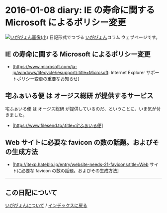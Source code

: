 2016-01-08 diary: IE の寿命に関する Microsoft によるポリシー変更
=====================================================================================================
[![いがぴょん画像(小)](https://igapyon.github.io/diary/images/iga200306s.jpg "いがぴょん")](https://igapyon.github.io/diary/memo/memoigapyon.html) 日記形式でつづる [いがぴょん](https://igapyon.github.io/diary/memo/memoigapyon.html)コラム ウェブページです。

## IE の寿命に関する Microsoft によるポリシー変更

* [https://www.microsoft.com/ja-jp/windows/lifecycle/iesupport/:title=Microsoft: Internet Explorer サポートポリシー変更の重要なお知らせ]


## 宅ふぁいる便 は オージス総研 が提供するサービス

宅ふぁいる便 は オージス総研 が提供しているのだ、ということに、いま気が付きました。
* [https://www.filesend.to/:title=宅ふぁいる便]


## Web サイトに必要な favicon の数の話題。およびその生成方法

* [http://itexp.hateblo.jp/entry/website-needs-21-favicons:title=Web サイトに必要な favicon の数の話題。およびその生成方法]



----------------------------------------------------------------------------------------------------

## この日記について
[いがぴょんについて](http://www.igapyon.jp/igapyon/diary/memo/memoigapyon.html) / [インデックスに戻る](https://igapyon.github.io/diary/idxall.html)
